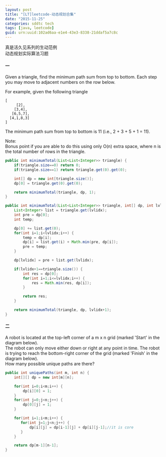 ```yaml
---
layout: post
title: "[LT]leetcode-动态规划合集"
date: "2015-11-25"
categories: sddtc tech
tags: [java, leetcode]
guid: urn:uuid:102ad6aa-e1e4-43e3-8338-21ddaf5a7c8c
---
```


真是活久见系列的生动范例  
动态规划实际算法习题  

#### 一
Given a triangle, find the minimum path sum from top to bottom. Each step you may move to adjacent numbers on the row below.   

For example, given the following triangle    

```vim
[  
     [2],  
    [3,4],
   [6,5,7],
  [4,1,8,3]
]
```

The minimum path sum from top to bottom is 11 (i.e., 2 + 3 + 5 + 1 = 11).  

Note:   
Bonus point if you are able to do this using only O(n) extra space, where n is the total number of rows in the triangle.  

```java
public int minimumTotal(List<List<Integer>> triangle) {
    if(triangle.size==0) return 0;
    if(triangle.size==1) return triangle.get(0).get(0);

    int[] dp = new int[triangle.size()];
    dp[0] = triangle.get(0).get(0);

    return minimumTotal(triangle, dp, 1);
}

public int minimumTotal(List<List<Integer>> triangle, int[] dp, int lvlidx) {
    List<Integer> list = triangle.get(lvlidx);
    int pre = dp[0];
    int temp;

    dp[0] += list.get(0);
    for(int i=1;i<lvlidx;i++) {
        temp = dp[i];
        dp[i] = list.get(i) + Math.min(pre, dp[i]);
        pre = temp;
    }

    dp[lvlidx] = pre + list.get(lvlidx);

    if(lvlidx+1==triangle.size()) {
        int res = dp[0];
        for(int i=1;i<=lvlidx;i++) {
            res = Math.min(res, dp[i]);
        }

        return res;
    }

    return minimumTotal(triangle, dp, lvlidx+1);
}
```

#### 二   
A robot is located at the top-left corner of a m x n grid (marked 'Start' in the diagram below).  
The robot can only move either down or right at any point in time. The robot is trying to reach the bottom-right corner of the grid (marked 'Finish' in the diagram below).  
How many possible unique paths are there?   

```java
public int uniquePaths(int m, int n) {
    int[][] dp = new int[m][n];

    for(int i=0;i<m;i++) {
        dp[i][0] = 1;
    }
    for(int j=0;j<n;j++) {
        dp[0][j] = 1;
    }

    for(int i=1;i<m;i++) {
       for(int j=1;j<n;j++) {
           dp[i][j] = dp[i-1][j] + dp[i][j-1];//it is core
       }
    }

    return dp[m-1][n-1];
}
```
